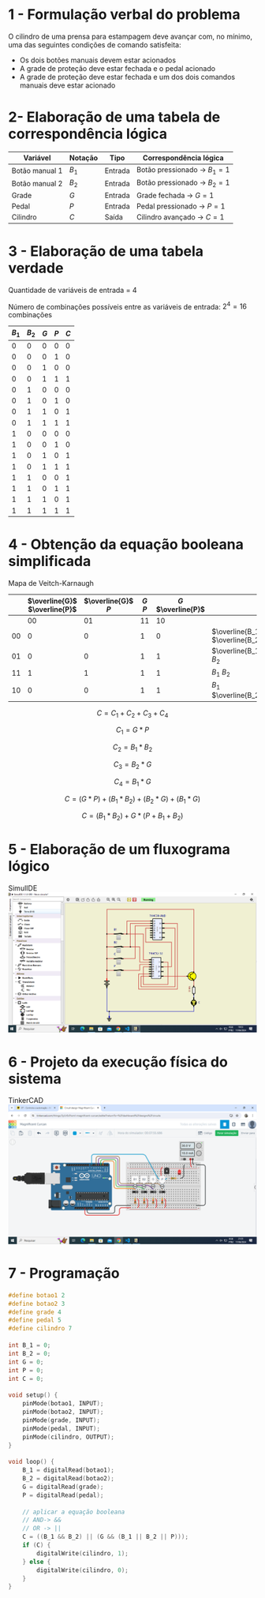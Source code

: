 # 1 - Formulação verbal do problema
O cilindro de uma prensa para estampagem deve avançar com, no mínimo, uma das seguintes condições de comando satisfeita:

* Os dois botões manuais devem estar acionados
* A grade de proteção deve estar fechada e o pedal acionado
* A grade de proteção deve estar fechada e um dos dois comandos manuais deve estar acionado

# 2- Elaboração de uma tabela de correspondência lógica

| Variável       | Notação | Tipo    | Correspondência lógica         |
| -              | -       | -       | -                              |
| Botão manual 1 | $B_1$   | Entrada | Botão pressionado -> $B_1 = 1$ |
| Botão manual 2 | $B_2$   | Entrada | Botão pressionado -> $B_2 = 1$ |
| Grade          | $G$     | Entrada | Grade fechada ->  $G = 1$      |
| Pedal          | $P$     | Entrada | Pedal pressionado -> $P = 1$   |
| Cilindro       | $C$     | Saída   | Cilindro avançado -> $C = 1$   |

# 3 - Elaboração de uma tabela verdade
Quantidade de variáveis de entrada = 4 

Número de combinações possíveis entre as variáveis de entrada: $2^4 = 16$ combinações

| $B_1$ | $B_2$ | $G$ | $P$ | $C$ |
| - | - | - | - | - |
| 0 | 0 | 0 | 0 | 0 |
| 0 | 0 | 0 | 1 | 0 |
| 0 | 0 | 1 | 0 | 0 |
| 0 | 0 | 1 | 1 | 1 |
| 0 | 1 | 0 | 0 | 0 |
| 0 | 1 | 0 | 1 | 0 |
| 0 | 1 | 1 | 0 | 1 |
| 0 | 1 | 1 | 1 | 1 |
| 1 | 0 | 0 | 0 | 0 |
| 1 | 0 | 0 | 1 | 0 |
| 1 | 0 | 1 | 0 | 1 |
| 1 | 0 | 1 | 1 | 1 |
| 1 | 1 | 0 | 0 | 1 |
| 1 | 1 | 0 | 1 | 1 |
| 1 | 1 | 1 | 0 | 1 |
| 1 | 1 | 1 | 1 | 1 |

# 4 - Obtenção da equação booleana simplificada
Mapa de Veitch-Karnaugh

|  | $\overline{G}$ $\overline{P}$ | $\overline{G}$ $P$ | $G$ $P$ | $G$ $\overline{P}$ |  |
| - | -  | -  | -  | -  | -                               |
|   | 00 | 01 | 11 | 10 |                                 |
|00 | 0  | 0  | 1  | 0  | $\overline{B_1}$ $\overline{B_2}$|
|01 | 0  | 0  | 1  | 1  | $\overline{B_1}$ $B_2$          |
|11 | 1  | 1  | 1  | 1  | $B_1$ $B_2$                     |
|10 | 0  | 0  | 1  | 1  | $B_1$ $\overline{B_2}$           |

$$C = C_1 + C_2 + C_3 + C_4$$

$$C_1 = G * P$$

$$C_2 = B_1 * B_2$$

$$C_3 = B_2 * G$$

$$C_4 = B_1 * G$$

$$C = (G * P) + (B_1 * B_2) + (B_2 * G) + (B_1 * G)$$

$$C = (B_1 * B_2) + G * (P + B_1 + B_2)$$

# 5 - Elaboração de um fluxograma lógico
SimulIDE
![](diagrama7-1.png)

# 6 - Projeto da execução física do sistema
TinkerCAD
![](arduino7-1.png)

# 7 - Programação
```c++
#define botao1 2
#define botao2 3
#define grade 4
#define pedal 5
#define cilindro 7

int B_1 = 0;
int B_2 = 0;
int G = 0;
int P = 0;
int C = 0;

void setup() {
    pinMode(botao1, INPUT);
    pinMode(botao2, INPUT);
    pinMode(grade, INPUT);
    pinMode(pedal, INPUT);
    pinMode(cilindro, OUTPUT);
}

void loop() {
    B_1 = digitalRead(botao1);
    B_2 = digitalRead(botao2);
    G = digitalRead(grade);
    P = digitalRead(pedal);

    // aplicar a equação booleana
    // AND-> &&
    // OR -> ||
    C = ((B_1 && B_2) || (G && (B_1 || B_2 || P)));
    if (C) {
        digitalWrite(cilindro, 1);
    } else {
        digitalWrite(cilindro, 0);
    }
}
```
